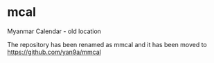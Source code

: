 # mcal
Myanmar Calendar - old location

The repository has been renamed as mmcal and 
it has been moved to 
https://github.com/yan9a/mmcal
